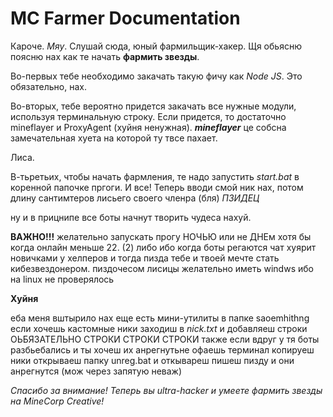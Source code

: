 # MC Farmer Documentation
Кароче. *Мяу*. Слушай сюда, юный фармильщик-хакер.
Щя обьясню поясню нах как те начать **фармить звезды**.

Во-первых тебе необходимо закачать такую фичу как *Node JS*.
Это обязательно, нах.

Во-вторых, тебе вероятно придется закачать все нужные модули, используя терминальную строку.
Если придется, то достаточно mineflayer и ProxyAgent (хуйня ненужная).
***mineflayer*** це собсна замечательная хуета на которой ту твсе пахает.

Лиса.

В-тьретьих, чтобы начать фармления, те надо запустить *start.bat* в коренной папочке пргоги.
И все! Теперь вводи смой ник нах, потом длину сантимтеров лисьего своего членра (бля)
*ПЗИДЕЦ*

ну и в прицнипе все боты начнут творить чудеса нахуй.

****ВАЖНО!!!****
желательно запускать прогу НОЧЬЮ или не ДНЕм хотя бы когда онлайн меньше 22. (2)
либо ибо когда боты регаются чат хуярит новичками у хелперов и тогда пизда тебе и твоей мечте стать кибезвездонером. пиздочесом лисицы
желательно иметь windws ибо на linux не проверялось

**Хуйня**

еба меня вштырило нах
еще есть мини-утилиты в папке saoemhithng
если хочешь кастомные ники заходиш в *nick.txt* и добавляеш строки ОЬБЯЗАТЕЛЬНО СТРОКИ СТРОКИ СТРОКИ
также если вдруг у тя боты разбьебались и ты хочеш их анрегнутьне офаешь терминал копируеш ники открываеш
папку unreg.bat и откывареш пишеш пизду и они анрегнутся (мож через запятую неваж)

*Спасибо за внимание! Теперь вы ultra-hacker и умеете фармить звезды на MineCorp Creative!*